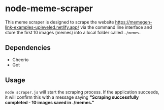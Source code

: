 # node-meme-scraper

This meme scraper is designed to scrape the website https://memegen-link-examples-upleveled.netlify.app/ via the command line interface and store the first 10 images (memes) into a local folder called `./memes`.

## Dependencies

- Cheerio
- Got

## Usage

`node scraper.js` will start the scraping process. If the application succeeds, it will confirm this with a message saying **"Scraping successfully completed - 10 images saved in ./memes."**
